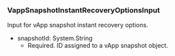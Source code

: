 ### VappSnapshotInstantRecoveryOptionsInput
Input for vApp snapshot instant recovery options.

- snapshotId: System.String
  - Required. ID assigned to a vApp snapshot object.
